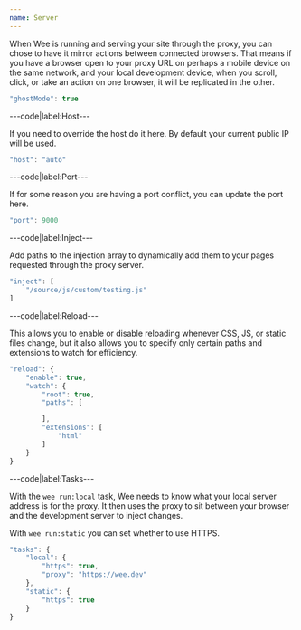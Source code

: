```yaml
---
name: Server
---
```


When Wee is running and serving your site through the proxy, you can chose to have it mirror actions between connected browsers. That means if you have a browser open to your proxy URL on perhaps a mobile device on the same network, and your local development device, when you scroll, click, or take an action on one browser, it will be replicated in the other.

```javascript
"ghostMode": true
```

---code|label:Host---

If you need to override the host do it here. By default your current public IP will be used.

```javascript
"host": "auto"
```

---code|label:Port---

If for some reason you are having a port conflict, you can update the port here.

```javascript
"port": 9000
```

---code|label:Inject---

Add paths to the injection array to dynamically add them to your pages requested through the proxy server.

```javascript
"inject": [
	"/source/js/custom/testing.js"
]
```

---code|label:Reload---

This allows you to enable or disable reloading whenever CSS, JS, or static files change, but it also allows you to specify only certain paths and extensions to watch for efficiency.

```javascript
"reload": {
	"enable": true,
	"watch": {
		"root": true,
		"paths": [

		],
		"extensions": [
			"html"
		]
	}
}
```

---code|label:Tasks---

With the `wee run:local` task, Wee needs to know what your local server address is for the proxy. It then uses the proxy to sit between your browser and the development server to inject changes.

With `wee run:static` you can set whether to use HTTPS.

```javascript
"tasks": {
	"local": {
		"https": true,
		"proxy": "https://wee.dev"
	},
	"static": {
		"https": true
	}
}
```